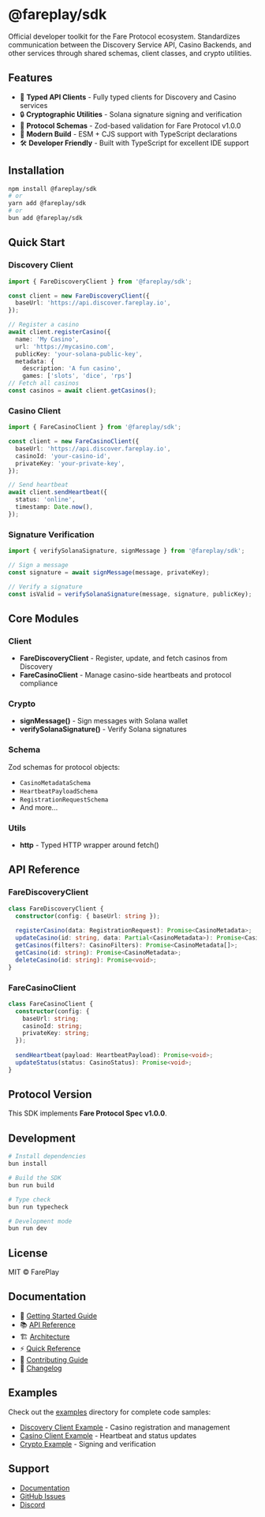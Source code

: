 # @fareplay/sdk

Official developer toolkit for the Fare Protocol ecosystem. Standardizes communication between the Discovery Service API, Casino Backends, and other services through shared schemas, client classes, and crypto utilities.

## Features

- 🎯 **Typed API Clients** - Fully typed clients for Discovery and Casino services
- 🔒 **Cryptographic Utilities** - Solana signature signing and verification
- 📝 **Protocol Schemas** - Zod-based validation for Fare Protocol v1.0.0
- 🚀 **Modern Build** - ESM + CJS support with TypeScript declarations
- 🛠️ **Developer Friendly** - Built with TypeScript for excellent IDE support

## Installation

```bash
npm install @fareplay/sdk
# or
yarn add @fareplay/sdk
# or
bun add @fareplay/sdk
```

## Quick Start

### Discovery Client

```typescript
import { FareDiscoveryClient } from '@fareplay/sdk';

const client = new FareDiscoveryClient({
  baseUrl: 'https://api.discover.fareplay.io',
});

// Register a casino
await client.registerCasino({
  name: 'My Casino',
  url: 'https://mycasino.com',
  publicKey: 'your-solana-public-key',
  metadata: {
    description: 'A fun casino',
    games: ['slots', 'dice', 'rps']
// Fetch all casinos
const casinos = await client.getCasinos();
```

### Casino Client

```typescript
import { FareCasinoClient } from '@fareplay/sdk';

const client = new FareCasinoClient({
  baseUrl: 'https://api.discover.fareplay.io',
  casinoId: 'your-casino-id',
  privateKey: 'your-private-key',
});

// Send heartbeat
await client.sendHeartbeat({
  status: 'online',
  timestamp: Date.now(),
});
```

### Signature Verification

```typescript
import { verifySolanaSignature, signMessage } from '@fareplay/sdk';

// Sign a message
const signature = await signMessage(message, privateKey);

// Verify a signature
const isValid = verifySolanaSignature(message, signature, publicKey);
```

## Core Modules

### Client

- **FareDiscoveryClient** - Register, update, and fetch casinos from Discovery
- **FareCasinoClient** - Manage casino-side heartbeats and protocol compliance

### Crypto

- **signMessage()** - Sign messages with Solana wallet
- **verifySolanaSignature()** - Verify Solana signatures

### Schema

Zod schemas for protocol objects:
- `CasinoMetadataSchema`
- `HeartbeatPayloadSchema`
- `RegistrationRequestSchema`
- And more...

### Utils

- **http** - Typed HTTP wrapper around fetch()

## API Reference

### FareDiscoveryClient

```typescript
class FareDiscoveryClient {
  constructor(config: { baseUrl: string });
  
  registerCasino(data: RegistrationRequest): Promise<CasinoMetadata>;
  updateCasino(id: string, data: Partial<CasinoMetadata>): Promise<CasinoMetadata>;
  getCasinos(filters?: CasinoFilters): Promise<CasinoMetadata[]>;
  getCasino(id: string): Promise<CasinoMetadata>;
  deleteCasino(id: string): Promise<void>;
}
```

### FareCasinoClient

```typescript
class FareCasinoClient {
  constructor(config: {
    baseUrl: string;
    casinoId: string;
    privateKey: string;
  });
  
  sendHeartbeat(payload: HeartbeatPayload): Promise<void>;
  updateStatus(status: CasinoStatus): Promise<void>;
}
```

## Protocol Version

This SDK implements **Fare Protocol Spec v1.0.0**.

## Development

```bash
# Install dependencies
bun install

# Build the SDK
bun run build

# Type check
bun run typecheck

# Development mode
bun run dev
```

## License

MIT © FarePlay

## Documentation

- 📖 [Getting Started Guide](./docs/GETTING_STARTED.md)
- 📚 [API Reference](./docs/API.md)
- 🏗️ [Architecture](./docs/ARCHITECTURE.md)
- ⚡ [Quick Reference](./QUICK_REFERENCE.md)
- 🤝 [Contributing Guide](./CONTRIBUTING.md)
- 📝 [Changelog](./CHANGELOG.md)

## Examples

Check out the [examples](./examples/) directory for complete code samples:

- [Discovery Client Example](./examples/discovery-example.ts) - Casino registration and management
- [Casino Client Example](./examples/casino-example.ts) - Heartbeat and status updates
- [Crypto Example](./examples/crypto-example.ts) - Signing and verification

## Support

- [Documentation](https://docs.fareplay.io)
- [GitHub Issues](https://github.com/fareplay/sdk/issues)
- [Discord](https://discord.gg/fareplay)

